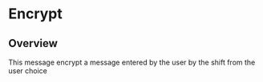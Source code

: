 # Encrypt

## Overview
This message encrypt a message entered by the user by the shift from the user choice
